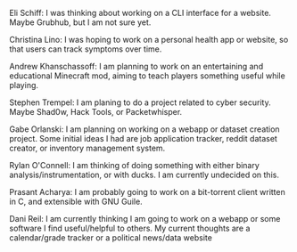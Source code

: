 Eli Schiff: I was thinking about working on a CLI interface for a website. Maybe Grubhub, but I am not sure yet.

Christina Lino: I was hoping to work on a personal health app or website,
so that users can track symptoms over time. 

Andrew Khanschassoff: I am planning to work on an entertaining and educational Minecraft mod,
aiming to teach players something useful while playing.

Stephen Trempel: I am planing to do a project related to cyber security. Maybe Shad0w, Hack Tools, or Packetwhisper.

Gabe Orlanski: I am planning on working on a webapp or dataset creation project. Some initial ideas I had are job application tracker, reddit dataset creator, or inventory management system.  

Rylan O'Connell: I am thinking of doing something with either binary analysis/instrumentation, or with ducks. I am currently undecided on this.

Prasant Acharya: I am probably going to work on a bit-torrent client written in C, and extensible with GNU Guile.

Dani Reil: I am currently thinking I am going to work on a webapp or some software I find useful/helpful to others. My current thoughts are a calendar/grade tracker or a political news/data website